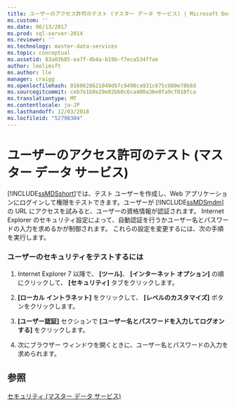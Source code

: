 ```yaml
---
title: ユーザーのアクセス許可のテスト (マスター データ サービス) | Microsoft Docs
ms.custom: ''
ms.date: 06/13/2017
ms.prod: sql-server-2014
ms.reviewer: ''
ms.technology: master-data-services
ms.topic: conceptual
ms.assetid: 83a03b85-ea7f-4b4a-b19b-f7eca534ffae
author: leolimsft
ms.author: lle
manager: craigg
ms.openlocfilehash: 0160628621049db7c9498ca931c675c080e78b8d
ms.sourcegitcommit: ceb7e1b9e29e02bb0c6ca400a36e0fa9cf010fca
ms.translationtype: MT
ms.contentlocale: ja-JP
ms.lasthandoff: 12/03/2018
ms.locfileid: "52798304"
---
```

# <a name="test-a-user39s-permissions-master-data-services"></a>ユーザーのアクセス許可のテスト (マスター データ サービス)
  [!INCLUDE[ssMDSshort](../includes/ssmdsshort-md.md)]では、テスト ユーザーを作成し、Web アプリケーションにログインして権限をテストできます。ユーザーが [!INCLUDE[ssMDSmdm](../includes/ssmdsmdm-md.md)] の URL にアクセスを試みると、ユーザーの資格情報が認証されます。 Internet Explorer のセキュリティ設定によって、自動認証を行うかユーザー名とパスワードの入力を求めるかが制御されます。 これらの設定を変更するには、次の手順を実行します。  
  
### <a name="to-test-a-users-security"></a>ユーザーのセキュリティをテストするには  
  
1.  Internet Explorer 7 以降で、 **[ツール]**、 **[インターネット オプション]** の順にクリックして、 **[セキュリティ]** タブをクリックします。  
  
2.  **[ローカル イントラネット]** をクリックして、 **[レベルのカスタマイズ]** ボタンをクリックします。  
  
3.  **[ユーザー認証]** セクションで **[ユーザー名とパスワードを入力してログオンする]** をクリックします。  
  
4.  次にブラウザー ウィンドウを開くときに、ユーザー名とパスワードの入力を求められます。  
  
## <a name="see-also"></a>参照  
 [セキュリティ (マスター データ サービス)](security-master-data-services.md)  
  
  
